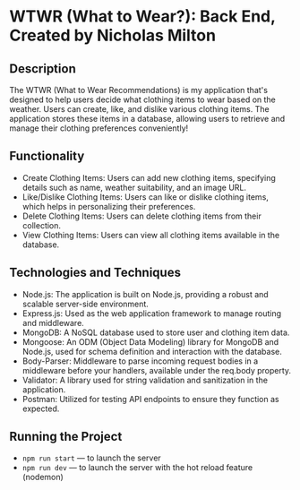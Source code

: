 # WTWR (What to Wear?): Back End, Created by Nicholas Milton

## Description

The WTWR (What to Wear Recommendations) is my application that's designed to help users decide what clothing items to wear based on the weather.
Users can create, like, and dislike various clothing items. The application stores these items in a database, allowing users to retrieve and manage their clothing preferences conveniently!

## Functionality

- Create Clothing Items: Users can add new clothing items, specifying details such as name, weather suitability, and an image URL.
- Like/Dislike Clothing Items: Users can like or dislike clothing items, which helps in personalizing their preferences.
- Delete Clothing Items: Users can delete clothing items from their collection.
- View Clothing Items: Users can view all clothing items available in the database.

## Technologies and Techniques

- Node.js: The application is built on Node.js, providing a robust and scalable server-side environment.
- Express.js: Used as the web application framework to manage routing and middleware.
- MongoDB: A NoSQL database used to store user and clothing item data.
- Mongoose: An ODM (Object Data Modeling) library for MongoDB and Node.js, used for schema definition and interaction with the database.
- Body-Parser: Middleware to parse incoming request bodies in a middleware before your handlers, available under the req.body property.
- Validator: A library used for string validation and sanitization in the application.
- Postman: Utilized for testing API endpoints to ensure they function as expected.

## Running the Project

- `npm run start` — to launch the server
- `npm run dev` — to launch the server with the hot reload feature (nodemon)
